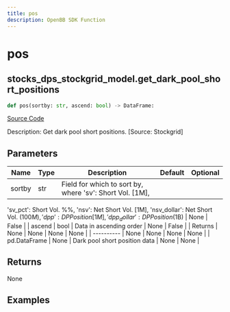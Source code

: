 ```yaml
---
title: pos
description: OpenBB SDK Function
---
```

# pos

## stocks_dps_stockgrid_model.get_dark_pool_short_positions

```python
def pos(sortby: str, ascend: bool) -> DataFrame:
```
[Source Code](https://github.com/OpenBB-finance/OpenBBTerminal/tree/main/openbb_terminal/stocks/dark_pool_shorts/stockgrid_model.py#L19)

Description: Get dark pool short positions. [Source: Stockgrid]

## Parameters

| Name | Type | Description | Default | Optional |
| ---- | ---- | ----------- | ------- | -------- |
| sortby | str | Field for which to sort by, where 'sv': Short Vol. [1M],
'sv_pct': Short Vol. %%, 'nsv': Net Short Vol. [1M],
'nsv_dollar': Net Short Vol. ($100M), 'dpp': DP Position [1M],
'dpp_dollar': DP Position ($1B) | None | False |
| ascend | bool | Data in ascending order | None | False |
| Returns | None | None | None | None |
| ---------- | None | None | None | None |
| pd.DataFrame | None | Dark pool short position data | None | None |

## Returns

None

## Examples

